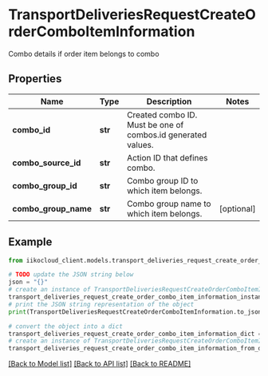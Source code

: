 # TransportDeliveriesRequestCreateOrderComboItemInformation

Combo details if order item belongs to combo

## Properties

Name | Type | Description | Notes
------------ | ------------- | ------------- | -------------
**combo_id** | **str** | Created combo ID.  Must be one of combos.id generated values. | 
**combo_source_id** | **str** | Action ID that defines combo. | 
**combo_group_id** | **str** | Combo group ID to which item belongs. | 
**combo_group_name** | **str** | Combo group name to which item belongs. | [optional] 

## Example

```python
from iikocloud_client.models.transport_deliveries_request_create_order_combo_item_information import TransportDeliveriesRequestCreateOrderComboItemInformation

# TODO update the JSON string below
json = "{}"
# create an instance of TransportDeliveriesRequestCreateOrderComboItemInformation from a JSON string
transport_deliveries_request_create_order_combo_item_information_instance = TransportDeliveriesRequestCreateOrderComboItemInformation.from_json(json)
# print the JSON string representation of the object
print(TransportDeliveriesRequestCreateOrderComboItemInformation.to_json())

# convert the object into a dict
transport_deliveries_request_create_order_combo_item_information_dict = transport_deliveries_request_create_order_combo_item_information_instance.to_dict()
# create an instance of TransportDeliveriesRequestCreateOrderComboItemInformation from a dict
transport_deliveries_request_create_order_combo_item_information_from_dict = TransportDeliveriesRequestCreateOrderComboItemInformation.from_dict(transport_deliveries_request_create_order_combo_item_information_dict)
```
[[Back to Model list]](../README.md#documentation-for-models) [[Back to API list]](../README.md#documentation-for-api-endpoints) [[Back to README]](../README.md)



